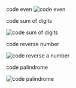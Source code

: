 code even
![code even](https://github.com/janumavilla/CSA0999-java-programming/assets/112294762/f9b87b60-c170-4dae-a458-ab33a0cc34f4)

code sum of digits

![code sum of digits](https://github.com/janumavilla/CSA0999-java-programming/assets/112294762/4306e48d-be86-422c-b7a7-4cbbd4786d3d)

code reverse number

![code reverse a number](https://github.com/janumavilla/CSA0999-java-programming/assets/112294762/c771b991-0225-4f62-8a0e-50a59b55b4af)

code palindrome

![code palindrome](https://github.com/janumavilla/CSA0999-java-programming/assets/112294762/15e735af-7f4d-45a4-9f41-4039aff1c921)


